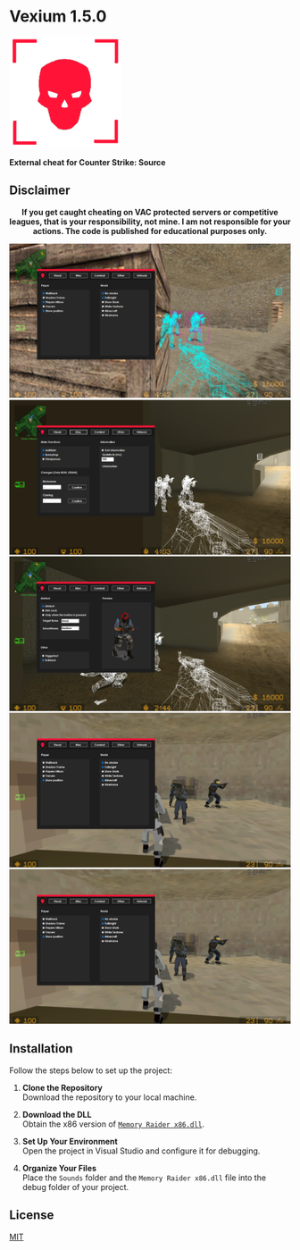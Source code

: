 # Vexium 1.5.0

<img src="Vexium/Assets/Logo.png" alt="Logo" width="200"/>

**External cheat for Counter Strike: Source**

## Disclaimer
<div style="text-align: center;">
    <strong>If you get caught cheating on VAC protected servers or competitive leagues, that is your responsibility, not mine. I am not responsible for your actions. The code is published for educational purposes only.</strong>
</div>

![preview #1](Vexium/Assets/Images/1.png)
![preview #2](Vexium/Assets/Images/2.png)
![preview #3](Vexium/Assets/Images/3.png)
![preview #4](Vexium/Assets/Images/4.png)
![preview #5](Vexium/Assets/Images/4.png)

## Installation

Follow the steps below to set up the project:

1. **Clone the Repository**  
   Download the repository to your local machine.

2. **Download the DLL**  
   Obtain the x86 version of [`Memory Raider x86.dll`](https://github.com/capital0v/MemoryRaider/releases/tag/1.3.0).

3. **Set Up Your Environment**  
   Open the project in Visual Studio and configure it for debugging.

4. **Organize Your Files**  
   Place the `Sounds` folder and the `Memory Raider x86.dll` file into the debug folder of your project.

## License
[MIT](https://github.com/capital0v/Vexium-Counter-Strike-Source/blob/main/LICENSE)
